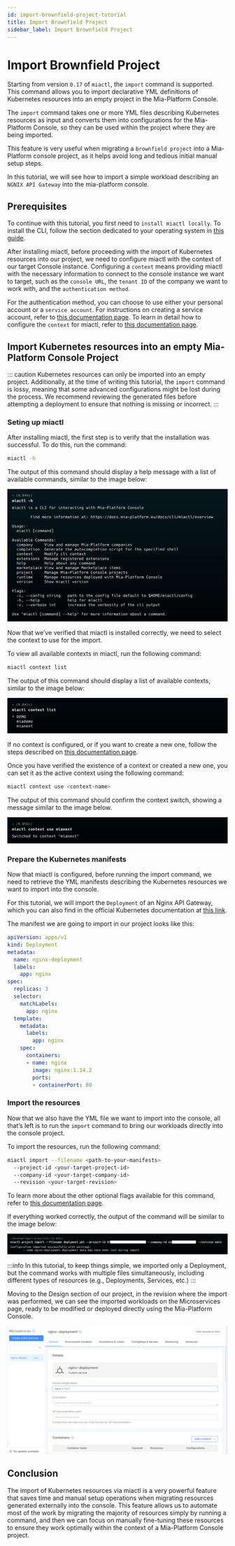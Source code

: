 ```yaml
---
id: import-brownfield-project-tutorial
title: Import Brownfield Project
sidebar_label: Import Brownfield Project
---
```


# Import Brownfield Project

Starting from version `0.17` of `miactl`, the `import` command is supported. This command allows you to import declarative YML definitions of Kubernetes resources into an empty project in the Mia-Platform Console. 

The `import` command takes one or more YML files describing Kubernetes resources as input and converts them into configurations for the Mia-Platform Console, so they can be used within the project where they are being imported.

This feature is very useful when migrating a `brownfield project` into a Mia-Platform console project, as it helps avoid long and tedious initial manual setup steps.

In this tutorial, we will see how to import a simple workload describing an `NGNIX API Gateway` into the mia-platform console.

## Prerequisites

To continue with this tutorial, you first need to `install miactl locally`. To install the CLI, follow the section dedicated to your operating system in [this guide](/cli/miactl/setup).

After installing miactl, before proceeding with the import of Kubernetes resources into our project, we need to configure miactl with the context of our target Console instance. Configuring a `context` means providing miactl with the necessary information to connect to the console instance we want to target, such as the `console URL`, the `tenant ID` of the company we want to work with, and the `authentication method`.

For the authentication method, you can choose to use either your personal account or a `service account`. For instructions on creating a service account, refer to [this documentation page](/development_suite/identity-and-access-management/manage-service-accounts). To learn in detail how to configure the `context` for miactl, refer to [this documentation page](/cli/miactl/commands#context).

## Import Kubernetes resources into an empty Mia-Platform Console Project

::: caution
Kubernetes resources can only be imported into an empty project. Additionally, at the time of writing this tutorial, the `import` command is lossy, meaning that some advanced configurations might be lost during the process. We recommend reviewing the generated files before attempting a deployment to ensure that nothing is missing or incorrect.
:::

### Seting up miactl

After installing miactl, the first step is to verify that the installation was successful. To do this, run the command: 

```bash
miactl -h
``` 

The output of this command should display a help message with a list of available commands, similar to the image below:

![Miactl installed](img/import-miactl-1.png)

Now that we’ve verified that miactl is installed correctly, we need to select the context to use for the import.

To view all available contexts in miactl, run the following command:

```bash
miactl context list
```

The output of this command should display a list of available contexts, similar to the image below:

![Miactl available contexts](img/import-miactl-2.png)

If no context is configured, or if you want to create a new one, follow the steps described on [this documentation page](/cli/miactl/commands#context).

Once you have verified the existence of a context or created a new one, you can set it as the active context using the following command:

```bash
miactl context use <context-name>
```

The output of this command should confirm the context switch, showing a message similar to the image below.

![Miactl switch contexts](img/import-miactl-3.png)

### Prepare the Kubernetes manifests

Now that miactl is configured, before running the import command, we need to retrieve the YML manifests describing the Kubernetes resources we want to import into the console.

For this tutorial, we will import the `Deployment` of an Nginx API Gateway, which you can also find in the official Kubernetes documentation at [this link](https://kubernetes.io/docs/concepts/workloads/controllers/deployment/).

The manifest we are going to import in our project looks like this:

```yaml 
apiVersion: apps/v1
kind: Deployment
metadata:
  name: nginx-deployment
  labels:
    app: nginx
spec:
  replicas: 3
  selector:
    matchLabels:
      app: nginx
  template:
    metadata:
      labels:
        app: nginx
    spec:
      containers:
      - name: nginx
        image: nginx:1.14.2
        ports:
        - containerPort: 80
```

### Import the resources

Now that we also have the YML file we want to import into the console, all that’s left is to run the `import` command to bring our workloads directly into the console project.

To import the resources, run the following command:

```bash
miactl import --filename <path-to-your-manifests> 
  --project-id <your-target-project-id> 
  --company-id <your-target-company-id> 
  --revision <your-target-revision>
```

To learn more about the other optional flags available for this command, refer to [this documentation page](/cli/miactl/commands#import).

If everything worked correctly, the output of the command will be similar to the image below:

![Miactl import](img/import-miactl-4.png)

:::info
In this tutorial, to keep things simple, we imported only a Deployment, but the command works with multiple files simultaneously, including different types of resources (e.g., Deployments, Services, etc.)
:::

Moving to the Design section of our project, in the revision where the import was performed, we can see the imported workloads on the Microservices page, ready to be modified or deployed directly using the Mia-Platform Console.

![Miactl import result](img/import-miactl-5.png)

## Conclusion

The import of Kubernetes resources via miactl is a very powerful feature that saves time and manual setup operations when migrating resources generated externally into the console. This feature allows us to automate most of the work by migrating the majority of resources simply by running a command, and then we can focus on manually fine-tuning these resources to ensure they work optimally within the context of a Mia-Platform Console project.






























